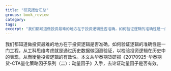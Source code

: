 ```yaml
---
title: "研究报告汇总"
groups: book_review
category: 
tags:
excerpt: "我们都知道做投资最难的地方在于投资逻辑是否准确，如何验证逻辑的准确性是一门工程，从工科思维考虑就是通过历史数据做回测验证，以检验投资逻辑在历史中的表现，从而衡量投资逻辑的有效性。本文从华泰期货研报《20170925-华泰期货-CTA量化策略因子系列（二）：动量因子》入手，去论证动量因子是否有效。"
---
```


我们都知道做投资最难的地方在于投资逻辑是否准确，如何验证逻辑的准确性是一门工程，从工科思维考虑就是通过历史数据做回测验证，以检验投资逻辑在历史中的表现，从而衡量投资逻辑的有效性。本文从华泰期货研报《20170925-华泰期货-CTA量化策略因子系列（二）：动量因子》入手，去论证动量因子是否有效。
